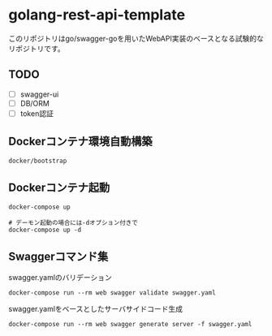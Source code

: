 # golang-rest-api-template
このリポジトリはgo/swagger-goを用いたWebAPI実装のベースとなる試験的なリポジトリです。

## TODO
- [ ] swagger-ui
- [ ] DB/ORM
- [ ] token認証

## Dockerコンテナ環境自動構築
```
docker/bootstrap
```

## Dockerコンテナ起動
```
docker-compose up

# デーモン起動の場合には-dオプション付きで
docker-compose up -d
```


## Swaggerコマンド集
swagger.yamlのバリデーション
```
docker-compose run --rm web swagger validate swagger.yaml
```
swagger.yamlをベースとしたサーバサイドコード生成
```
docker-compose run --rm web swagger generate server -f swagger.yaml
```

